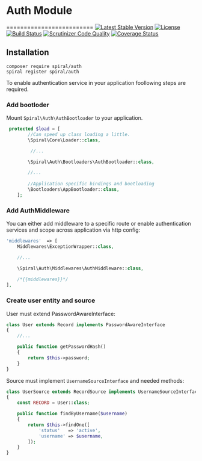 # Auth Module
=========================
[![Latest Stable Version](https://poser.pugx.org/spiral/auth/v/stable)](https://packagist.org/packages/spiral/auth) 
[![License](https://poser.pugx.org/spiral/auth/license)](https://packagist.org/packages/spiral/auth)
[![Build Status](https://travis-ci.org/spiral-modules/auth.svg?branch=master)](https://travis-ci.org/spiral-modules/auth)
[![Scrutinizer Code Quality](https://scrutinizer-ci.com/g/spiral-modules/auth/badges/quality-score.png?b=master)](https://scrutinizer-ci.com/g/spiral-modules/auth/?branch=master)
[![Coverage Status](https://coveralls.io/repos/github/spiral-modules/auth/badge.svg?branch=master)](https://coveralls.io/github/spiral-modules/auth?branch=master)

## Installation
```
composer require spiral/auth
spiral register spiral/auth
```

To enable authentication service in your application foollowing steps are required.

### Add bootloder
Mount `Spiral\Auth\AuthBootloader` to your application.

```php
 protected $load = [
        //Can speed up class loading a little.
        \Spiral\Core\Loader::class,

         //...

        \Spiral\Auth\Bootloaders\AuthBootloader::class,

        //...
        
        //Application specific bindings and bootloading
        \Bootloaders\AppBootloader::class,
    ];
```

### Add AuthMiddleware
You can either add middleware to a specific route or enable authentication services and scope across application via http config:

```php
'middlewares'  => [
    Middlewares\ExceptionWrapper::class,

    //...

    \Spiral\Auth\Middlewares\AuthMiddleware::class,
    
    /*{{middlewares}}*/
],
```

### Create user entity and source

User must extend PasswordAwareInterface:

```php
class User extends Record implements PasswordAwareInterface
{
    //...

    public function getPasswordHash()
    {
        return $this->password;
    }
}
```

Source must implement `UsernameSourceInterface` and needed methods:

```php
class UserSource extends RecordSource implements UsernameSourceInterface
{
    const RECORD = User::class;

    public function findByUsername($username)
    {
        return $this->findOne([
            'status'   => 'active',
            'username' => $username,
        ]);
    }
}
```